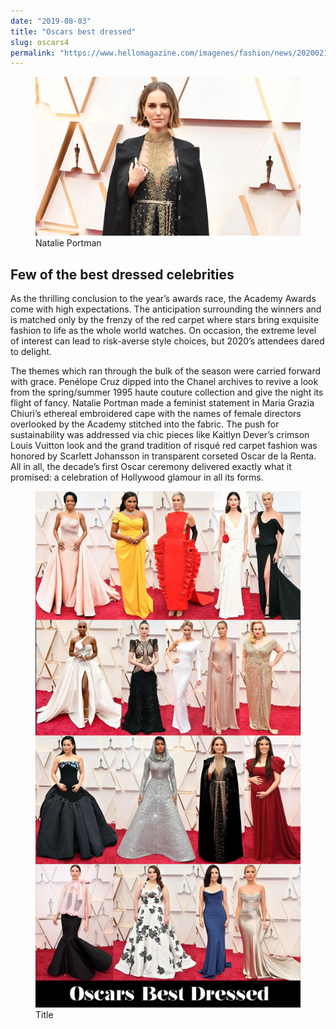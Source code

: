 ```yaml
---
date: "2019-08-03"
title: "Oscars best dressed"
slug: oscars4
permalink: "https://www.hellomagazine.com/imagenes/fashion/news/2020021384715/natalie-portman-responds-to-rose-mcgowans-scathing-oscars-comments/0-407-566/natalie-portman-oscars-cape-t.jpg"
---
```

 <!-- markdownlint-disable MD033 -->
 <figure class="figure">
    <img src="./images/natalie.jpg" alt="Title"/>
    <figcaption class="figure__caption">Natalie Portman</figcaption>
</figure>

 ## Few of the best dressed celebrities
 As the thrilling conclusion to the year’s awards race, the Academy Awards come with high expectations. The anticipation surrounding the winners and is matched only by the frenzy of the red carpet where stars bring exquisite fashion to life as the whole world watches. On occasion, the extreme level of interest can lead to risk-averse style choices, but 2020’s attendees dared to delight.

The themes which ran through the bulk of the season were carried forward with grace. Penélope Cruz dipped into the Chanel archives to revive a look from the spring/summer 1995 haute couture collection and give the night its flight of fancy. Natalie Portman made a feminist statement in Maria Grazia Chiuri’s ethereal embroidered cape with the names of female directors overlooked by the Academy stitched into the fabric. The push for sustainability was addressed via chic pieces like Kaitlyn Dever’s crimson Louis Vuitton look and the grand tradition of risqué red carpet fashion was honored by Scarlett Johansson in transparent corseted Oscar de la Renta. All in all, the decade’s first Oscar ceremony delivered exactly what it promised: a celebration of Hollywood glamour in all its forms.
 <figure class="figure">
    <img src="./images/Oscars2.jpg" alt="Title"/>
    <figcaption class="figure__caption">Title</figcaption>
</figure> 
